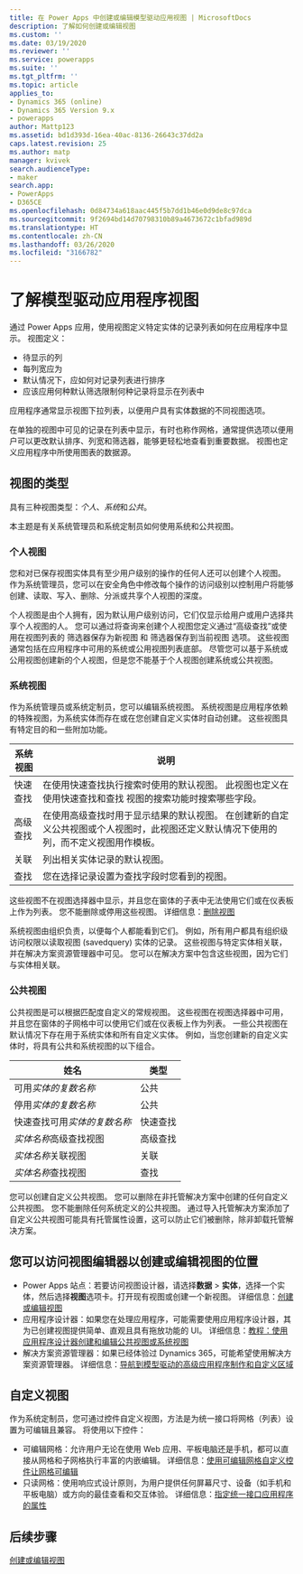 ```yaml
---
title: 在 Power Apps 中创建或编辑模型驱动应用视图 | MicrosoftDocs
description: 了解如何创建或编辑视图
ms.custom: ''
ms.date: 03/19/2020
ms.reviewer: ''
ms.service: powerapps
ms.suite: ''
ms.tgt_pltfrm: ''
ms.topic: article
applies_to:
- Dynamics 365 (online)
- Dynamics 365 Version 9.x
- powerapps
author: Mattp123
ms.assetid: bd1d393d-16ea-40ac-8136-26643c37dd2a
caps.latest.revision: 25
ms.author: matp
manager: kvivek
search.audienceType:
- maker
search.app:
- PowerApps
- D365CE
ms.openlocfilehash: 0d84734a618aac445f5b7dd1b46e0d9de8c97dca
ms.sourcegitcommit: 9f2694bd14d70798310b89a4673672c1bfad989d
ms.translationtype: HT
ms.contentlocale: zh-CN
ms.lasthandoff: 03/26/2020
ms.locfileid: "3166782"
---
```

# <a name="understand-model-driven-app-views"></a>了解模型驱动应用程序视图

<a name="BKMK_CreatingAndEditingViews"></a>   

通过 Power Apps 应用，使用视图定义特定实体的记录列表如何在应用程序中显示。 视图定义：

- 待显示的列
- 每列宽应为
- 默认情况下，应如何对记录列表进行排序
- 应该应用何种默认筛选限制何种记录将显示在列表中

应用程序通常显示视图下拉列表，以便用户具有实体数据的不同视图选项。

在单独的视图中可见的记录在列表中显示，有时也称作网格，通常提供选项以便用户可以更改默认排序、列宽和筛选器，能够更轻松地查看到重要数据。 视图也定义应用程序中所使用图表的数据源。  
  
## <a name="types-of-views"></a>视图的类型  
  
具有三种视图类型：*个人*、*系统*和*公共*。

本主题是有关系统管理员和系统定制员如何使用系统和公共视图。 
  
### <a name="personal-views"></a>个人视图  
  
 您和对已保存视图实体具有至少用户级别的操作的任何人还可以创建个人视图。 作为系统管理员，您可以在安全角色中修改每个操作的访问级别以控制用户将能够创建、读取、写入、删除、分派或共享个人视图的深度。

个人视图是由个人拥有，因为默认用户级别访问，它们仅显示给用户或用户选择共享个人视图的人。 您可以通过将查询来创建个人视图您定义通过“高级查找”或使用在视图列表的 筛选器保存为新视图 和 筛选器保存到当前视图 选项。 这些视图通常包括在应用程序中可用的系统或公用视图列表底部。 尽管您可以基于系统或公用视图创建新的个人视图，但是您不能基于个人视图创建系统或公共视图。
  
### <a name="system-views"></a>系统视图
作为系统管理员或系统定制员，您可以编辑系统视图。 系统视图是应用程序依赖的特殊视图，为系统实体而存在或在您创建自定义实体时自动创建。 这些视图具有特定目的和一些附加功能。 


|系统视图​​  |说明  |
|---------|---------|
|快速查找     | 在使用快速查找执行搜索时使用的默认视图。 此视图也定义在使用快速查找和查找 视图的搜索功能时搜索哪些字段。        |
|高级查找     |  在使用高级查找时用于显示结果的默认视图。 在创建新的自定义公共视图或个人视图时，此视图还定义默认情况下使用的列，而不定义视图用作模板。       |
|关联     |  列出相关实体记录的默认视图。       |
|查找     | 您在选择记录设置为查找字段时您看到的视图。        |

这些视图不在视图选择器中显示，并且您在窗体的子表中无法使用它们或在仪表板上作为列表。 您不能删除或停用这些视图。 详细信息：[删除视图](remove-views.md)

系统视图由组织负责，以便每个人都能看到它们。 例如，所有用户都具有组织级访问权限以读取视图 (savedquery) 实体的记录。 这些视图与特定实体相关联，并在解决方案资源管理器中可见。 您可以在解决方案中包含这些视图，因为它们与实体相关联。

### <a name="public-views"></a>公共视图

公共视图是可以根据匹配度自定义的常规视图。 这些视图在视图选择器中可用，并且您在窗体的子网格中可以使用它们或在仪表板上作为列表。 一些公共视图在默认情况下存在用于系统实体和所有自定义实体。 例如，当您创建新的自定义实体时，将具有公共和系统视图的以下组合。


|姓名  |类型   |
|---------|---------|
|可用*实体的复数名称*     |  公共       |
|停用*实体的复数名称*    |  公共       |
|快速查找可用*实体的复数名称*     | 快速查找        |
|*实体名称*高级查找视图     | 高级查找        |
|*实体名称*关联视图     |  关联       |
|*实体名称*查找视图     | 查找        |

您可以创建自定义公共视图。 您可以删除在非托管解决方案中创建的任何自定义公共视图。 您不能删除任何系统定义的公共视图。 通过导入托管解决方案添加了自定义公共视图可能具有托管属性设置，这可以防止它们被删除，除非卸载托管解决方案。

## <a name="places-where-you-can-access-the-view-editor-to-create-or-edit-views"></a>您可以访问视图编辑器以创建或编辑视图的位置

- Power Apps 站点：若要访问视图设计器，请选择**数据** > **实体**，选择一个实体，然后选择**视图**选项卡。打开现有视图或创建一个新视图。 详细信息：[创建或编辑视图](create-and-edit-views.md)
- 应用程序设计器：如果您在处理应用程序，可能需要使用应用程序设计器，其为已创建视图提供简单、直观且具有拖放功能的 UI。 详细信息：[教程：使用应用程序设计器创建和编辑公共视图或系统视图](create-edit-views-app-designer.md)
- 解决方案资源管理器：如果已经体验过 Dynamics 365，可能希望使用解决方案资源管理器。 详细信息：[导航到模型驱动的高级应用程序制作和自定义区域](advanced-navigation.md#solution-explorer)
 
## <a name="customize-views"></a>自定义视图

作为系统定制员，您可通过控件自定义视图，方法是为统一接口将网格（列表）设置为可编辑且兼容。 将使用以下控件：

- 可编辑网格：允许用户无论在使用 Web 应用、平板电脑还是手机，都可以直接从网格和子网格执行丰富的内嵌编辑。 详细信息：[使用可编辑网格自定义控件让网格可编辑](make-grids-lists-editable-custom-control.md)
- 只读网格：使用响应式设计原则，为用户提供任何屏幕尺寸、设备（如手机和平板电脑）或方向的最佳查看和交互体验。 详细信息：[指定统一接口应用程序的属性](specify-properties-for-unified-interface-apps.md)

## <a name="next-steps"></a>后续步骤

[创建或编辑视图](create-and-edit-views.md)
